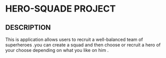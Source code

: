 # HERO-SQUADE PROJECT
## DESCRIPTION
This is application allows users to  recruit a well-balanced team of superheroes .you can create a squad and then choose or recruit a hero of your choose depending on what you like on him .
 